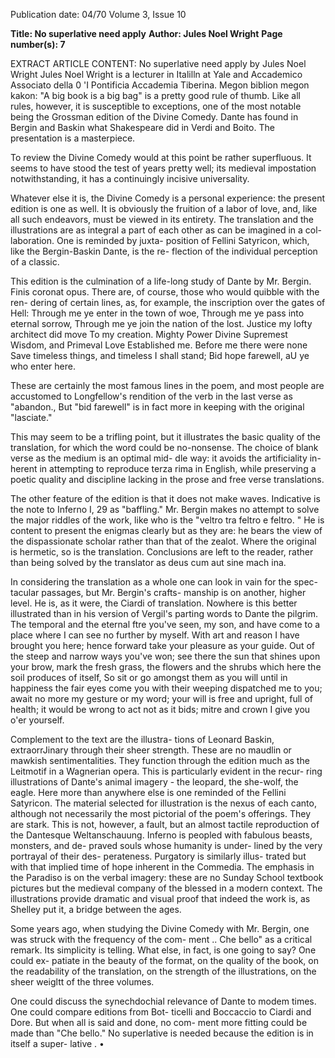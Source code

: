 Publication date: 04/70
Volume 3, Issue 10

**Title: No superlative need apply**
**Author: Jules Noel Wright**
**Page number(s): 7**

EXTRACT ARTICLE CONTENT:
No superlative need apply 
by Jules Noel Wright 
Jules Noel Wright is a lecturer in Italilln 
at Yale and Accademico Associato della 
0 'I 
Pontificia Accademia Tiberina. 
Megon biblion megon kakon: "A big 
book is a big bag" is a pretty good rule 
of thumb. Like all rules, however, it is 
susceptible to exceptions, one of the 
most notable being the Grossman edition 
of the Divine Comedy. Dante has found 
in Bergin and Baskin what Shakespeare 
did in Verdi and Boito. The presentation 
is a masterpiece. 

To review the Divine Comedy would 
at this point be rather superfluous. It 
seems to have stood the test of years 
pretty well; its medieval impostation 
notwithstanding, it has a continuingly 
incisive universality. 

Whatever else it is, the Divine Comedy 
is a personal experience: the present 
edition is one as well. It is obviously 
the fruition of a labor of love, and, 
like all such endeavors, must be viewed 
in its entirety. The translation and the 
illustrations are as integral a part of 
each other as can be imagined in a col-
laboration. One is reminded by juxta-
position of Fellini Satyricon, which, 
like the Bergin-Baskin Dante, is the re-
flection of the individual perception of 
a classic. 

This edition is the culmination of 
a life-long study of Dante by Mr. Bergin. 
Finis coronat opus. There are, of course, 
those who would quibble with the ren-
dering of certain lines, as, for example, the 
inscription over the gates of Hell: 
Through me ye enter in the town of woe, 
Through me ye pass into eternal sorrow, 
Through me ye join the nation of the lost. 
Justice my lofty architect did move 
To my creation. Mighty Power Divine 
Supremest Wisdom, and Primeval Love 
Established me. Before me there were 
none 
Save timeless things, and timeless I shall 
stand; 
Bid hope farewell, aU ye who enter here. 

These are certainly the most famous 
lines in the poem, and most people are 
accustomed to Longfellow's rendition 
of the verb in the last verse as "abandon., 
But "bid farewell" is in fact more in 
keeping with the original "lasciate." 

This may seem to be a trifling point, 
but it illustrates the basic quality of 
the translation, for which the word could 
be no-nonsense. The choice of blank 
verse as the medium is an optimal mid-
dle way: it avoids the artificiality in-
herent in attempting to reproduce terza 
rima in English, while preserving a 
poetic quality and discipline lacking in 
the prose and free verse translations. 

The other feature of the edition is 
that it does not make waves. Indicative 
is the note to Inferno I, 29 as "baffling." 
Mr. Bergin makes no attempt to solve 
the major riddles of the work, like who 
is the "veltro tra feltro e feltro. " He 
is content to present the enigmas clearly 
but as they are: he bears the view of the 
dispassionate scholar rather than that of 
the zealot. Where the original is hermetic, 
so is the translation. Conclusions are left 
to the reader, rather than being solved 
by the translator as deus cum aut sine 
mach ina. 

In considering the translation as a 
whole one can look in vain for the spec-
tacular passages, but Mr. Bergin's crafts-
manship is on another, higher level. He 
is, as it were, the Ciardi of translation. 
Nowhere is this better illustrated than in 
his version of Vergil's parting words to 
Dante the pilgrim. 
The temporal and the eternal ftre 
you've seen, my son, and have come to a 
place 
where I can see no further by myself. 
With art and reason I have brought you 
here; 
hence forward take your pleasure as 
your guide. 
Out of the steep and narrow ways you've 
won; 
see there the sun that shines upon your 
brow, 
mark the fresh grass, the flowers and the 
shrubs 
which here the soil produces of itself, 
So sit or go amongst them as you will 
until in happiness the fair eyes come 
you with their weeping dispatched me 
to you; 
await no more my gesture or my word; 
your will is free and upright, full of 
health; 
it would be wrong to act not as it bids; 
mitre and crown I give you o'er yourself. 

Complement to the text are the illustra-
tions of Leonard Baskin, extraorrJinary 
through their sheer strength. These are 
no maudlin or mawkish sentimentalities. 
They function through the edition much 
as the Leitmotif in a Wagnerian opera. 
This is particularly evident in the recur-
ring illustrations of Dante's animal 
imagery - the leopard, the she-wolf, 
the eagle. Here more than anywhere else 
is one reminded of the Fellini Satyricon. 
The material selected for illustration is 
the nexus of each canto, although not 
necessarily the most pictorial of the 
poem's offerings. They are stark. This 
is not, however, a fault, but an almost 
tactile reproduction of the Dantesque 
Weltanschauung. Inferno is peopled 
with fabulous beasts, monsters, and de-
praved souls whose humanity is under-
lined by the very portrayal of their des-
perateness. Purgatory is similarly illus-
trated but with that implied time of 
hope inherent in the Commedia. The 
emphasis in the Paradiso is on the verbal 
imagery: these are no Sunday School 
textbook pictures but the medieval 
company of the blessed in a modern 
context. The illustrations provide 
dramatic and visual proof that indeed 
the work is, as Shelley put it, a bridge 
between the ages. 

Some years ago, when studying the 
Divine Comedy with Mr. Bergin, one was 
struck with the frequency of the com-
ment .. Che bello" as a critical remark. 
Its simplicity is telling. What else, in 
fact, is one going to say? One could ex-
patiate in the beauty of the format, on 
the quality of the book, on the readability 
of the translation, on the strength of 
the illustrations, on the sheer weigltt of 
the three volumes. 

One could discuss the synechdochial 
relevance of Dante to modem times. 
One could compare editions from Bot-
ticelli and Boccaccio to Ciardi and Dore. 
But when all is said and done, no com-
ment more fitting could be made than 
"Che bello." No superlative is needed 
because the edition is in itself a super-
lative . •